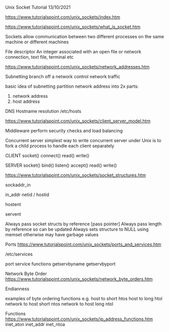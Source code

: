 Unix Socket Tutorial
13/10/2021

https://www.tutorialspoint.com/unix_sockets/index.htm


https://www.tutorialspoint.com/unix_sockets/what_is_socket.htm

Sockets allow communication between two different processes on the same machine
or different machines

File descriptor
An integer associated with an open file or network connection, text file, terminal etc


https://www.tutorialspoint.com/unix_sockets/network_addresses.htm

Subnetting
branch off a network
control network traffic

basic idea of subnetting
partition network address into 2x parts:
1. network address
2. host    address


DNS
Hostname resolution
/etc/hosts


https://www.tutorialspoint.com/unix_sockets/client_server_model.htm

Middleware
perform security checks and load balancing


Concurrent server
simplest way to write concurrent server under Unix is to fork a child process to handle each client separately


CLIENT
socket()
connect()
read()
write()


SERVER
socket()
bind()
listen()
accept()
read()
write()



https://www.tutorialspoint.com/unix_sockets/socket_structures.htm

sockaddr_in 


in_addr 
netid / hostid

hostent

servent


Always pass socket structs by reference [pass pointer]
Always pass length by reference so can be updated
Always sets structure to NULL using memset otherwise may have garbage values


Ports
https://www.tutorialspoint.com/unix_sockets/ports_and_services.htm

/etc/services


port service functions
getservbyname
getservbyport


Network Byte Order
https://www.tutorialspoint.com/unix_sockets/network_byte_orders.htm

Endianness


examples of byte ordering functions
e.g.
host to short		htos
host to long		htol
network to host short	ntos
network to host long	ntol


Functions
https://www.tutorialspoint.com/unix_sockets/ip_address_functions.htm
inet_aton
inet_addr
inet_ntoa
